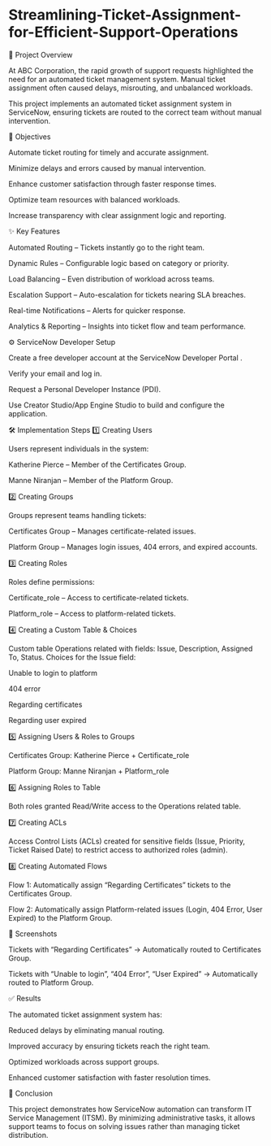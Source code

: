 # Streamlining-Ticket-Assignment-for-Efficient-Support-Operations
📖 Project Overview

At ABC Corporation, the rapid growth of support requests highlighted the need for an automated ticket management system. Manual ticket assignment often caused delays, misrouting, and unbalanced workloads.

This project implements an automated ticket assignment system in ServiceNow, ensuring tickets are routed to the correct team without manual intervention.

🎯 Objectives

Automate ticket routing for timely and accurate assignment.

Minimize delays and errors caused by manual intervention.

Enhance customer satisfaction through faster response times.

Optimize team resources with balanced workloads.

Increase transparency with clear assignment logic and reporting.

✨ Key Features

Automated Routing – Tickets instantly go to the right team.

Dynamic Rules – Configurable logic based on category or priority.

Load Balancing – Even distribution of workload across teams.

Escalation Support – Auto-escalation for tickets nearing SLA breaches.

Real-time Notifications – Alerts for quicker response.

Analytics & Reporting – Insights into ticket flow and team performance.

⚙️ ServiceNow Developer Setup

Create a free developer account at the ServiceNow Developer Portal
.

Verify your email and log in.

Request a Personal Developer Instance (PDI).

Use Creator Studio/App Engine Studio to build and configure the application.

🛠️ Implementation Steps
1️⃣ Creating Users

Users represent individuals in the system:

Katherine Pierce – Member of the Certificates Group.

Manne Niranjan – Member of the Platform Group.

2️⃣ Creating Groups

Groups represent teams handling tickets:

Certificates Group – Manages certificate-related issues.

Platform Group – Manages login issues, 404 errors, and expired accounts.

3️⃣ Creating Roles

Roles define permissions:

Certificate_role – Access to certificate-related tickets.

Platform_role – Access to platform-related tickets.

4️⃣ Creating a Custom Table & Choices

Custom table Operations related with fields: Issue, Description, Assigned To, Status.
Choices for the Issue field:

Unable to login to platform

404 error

Regarding certificates

Regarding user expired

5️⃣ Assigning Users & Roles to Groups

Certificates Group: Katherine Pierce + Certificate_role

Platform Group: Manne Niranjan + Platform_role

6️⃣ Assigning Roles to Table

Both roles granted Read/Write access to the Operations related table.

7️⃣ Creating ACLs

Access Control Lists (ACLs) created for sensitive fields (Issue, Priority, Ticket Raised Date) to restrict access to authorized roles (admin).

8️⃣ Creating Automated Flows

Flow 1: Automatically assign “Regarding Certificates” tickets to the Certificates Group.

Flow 2: Automatically assign Platform-related issues (Login, 404 Error, User Expired) to the Platform Group.

📸 Screenshots

Tickets with “Regarding Certificates” → Automatically routed to Certificates Group.

Tickets with “Unable to login”, “404 Error”, “User Expired” → Automatically routed to Platform Group.

✅ Results

The automated ticket assignment system has:

Reduced delays by eliminating manual routing.

Improved accuracy by ensuring tickets reach the right team.

Optimized workloads across support groups.

Enhanced customer satisfaction with faster resolution times.

📝 Conclusion

This project demonstrates how ServiceNow automation can transform IT Service Management (ITSM). By minimizing administrative tasks, it allows support teams to focus on solving issues rather than managing ticket distribution.
